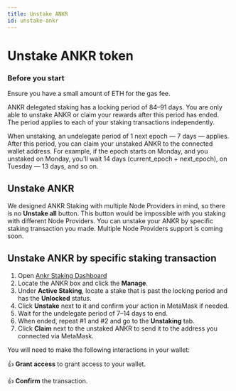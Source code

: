 ```yaml
---
title: Unstake ANKR 
id: unstake-ankr
---
```


# Unstake ANKR token

### Before you start

<Callout>

Ensure you have a small amount of ETH for the gas fee.

ANKR delegated staking has a locking period of 84–91 days. You are only able to unstake ANKR or claim your rewards after this period has ended. The period applies to each of your staking transactions independently.

When unstaking, an undelegate period of 1 next epoch — 7 days — applies. After this period, you can claim your unstaked ANKR to the connected wallet address.
For example, if the epoch starts on Monday, and you unstaked on Monday, you'll wait 14 days (current_epoch + next_epoch), on Tuesday — 13 days, and so on.

</Callout>

## Unstake ANKR
We designed ANKR Staking with multiple Node Providers in mind, so there is no **Unstake all** button.
This button would be impossible with you staking with different Node Providers.
You can unstake your ANKR by specific staking transaction you made. 
<Callout>
Multiple Node Providers support is coming soon.
</Callout>
## Unstake ANKR by specific staking transaction
1. Open [Ankr Staking Dashboard](https://www.ankr.com/staking/dashboard/)
2. Locate the ANKR box and click the **Manage**.
3. Under **Active Staking**, locate a stake that is past the locking period and has the **Unlocked** status.
4. Click **Unstake** next to it and confirm your action in MetaMask if needed.
5. Wait for the undelegate period of 7–14 days to end.
6. When ended, repeat #1 and #2 and go to the **Unstaking** tab.
7. Click **Claim** next to the unstaked ANKR to send it to the address you connected via MetaMask.

You will need to make the following interactions in your wallet:

👍 **Grant access** to grant access to your wallet.

👍 **Confirm** the transaction.

